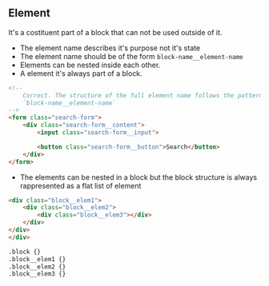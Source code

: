 ## Element

It's a costituent part of a block that can not be used outside of it.

* The element name describes it's purpose not it's state
* The element name should be of the form `block-name__element-name`
* Elements can be nested inside each other.
* A element it's always part of a block.
``` html
<!--
    Correct. The structure of the full element name follows the pattern:
    `block-name__element-name`
-->
<form class="search-form">
    <div class="search-form__content">
        <input class="search-form__input">

        <button class="search-form__button">Search</button>
    </div>
</form>
```
* The elements can be nested in a block but the block structure is always
rappresented as a flat list of element
``` html
<div class="block__elem1">
    <div class="block__elem2">
        <div class="block__elem3"></div>
    </div>
</div>
</div>

.block {}
.block__elem1 {}
.block__elem2 {}
.block__elem3 {}
```
